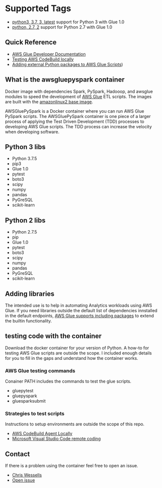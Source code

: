 # Supported Tags

* [python3, 3.7, 3, latest](https://github.com/chriswessells/awsgluepyspark/blob/master/AL2/Dockerfile) support for
Python 3 with Glue 1.0
* [python, 2.7, 2](https://github.com/chriswessells/awsgluepyspark/blob/master/AL2_2.7/Dockerfile) support for Python
2.7 with Glue 1.0

## Quick Reference

* [AWS Glue Developer Documentation](https://docs.aws.amazon.com/glue/latest/dg/what-is-glue.html)
* [Testing AWS CodeBuild locally](https://docs.aws.amazon.com/codebuild/latest/userguide/use-codebuild-agent.html)
* [Adding external Python packages to AWS Glue Scripts](https://docs.aws.amazon.com/glue/latest/dg/add-job-python.html))

## What is the awsgluepyspark container

Docker image with dependencies Spark, PySpark, Hadooop, and awsglue modules to speed the development of
[AWS Glue](https://aws.amazon.com/glue/) ETL scripts. The images are built with the
[amazonlinux2 base image](https://hub.docker.com/_/amazonlinux/).

AWSGluePySpark is a Docker container where you can run AWS Glue PySpark scripts. The AWSGluePySpark container is one
piece of a larger process of applying the Test Driven Development (TDD) processes to developing AWS Glue scripts. The
TDD process can increase the velocity when developing software.

## Python 3 libs

* Python 3.7.5
* pip3
* Glue 1.0
* pytest
* boto3
* scipy
* numpy
* pandas
* PyGreSQL
* scikit-learn

## Python 2 libs

* Python 2.7.5
* pip
* Glue 1.0
* pytest
* boto3
* scipy
* numpy
* pandas
* PyGreSQL
* scikit-learn

## Adding libraries

The intended use is to help in automating Analytics workloads using AWS Glue. If you need libraries outside the default
list of dependencies innstalled in the default endpoints,
[AWS Glue supports including packages](https://docs.aws.amazon.com/glue/latest/dg/add-job-python.html) to extend the
builtin functionality.

## testing code with the container

Download the docker container for your version of Python. A how-to for testing AWS Glue scripts are outside the scope.
I included enough details for you to fill in the gaps and understand how the container works.

### AWS Glue testing commands

Conainer PATH includes the commands to test the glue scripts.

* gluepytest
* gluepyspark
* gluesparksubmit

### Strategies to test scripts

Instructions to setup environments are outside the scope of this repo.

* [AWS CodeBuild Agent Locally](https://docs.aws.amazon.com/codebuild/latest/userguide/use-codebuild-agent.html)
* [Microsoft Visual Studio Code remote coding](https://marketplace.visualstudio.com/items?itemName=ms-vscode-remote.remote-containers)

## Contact

If there is a problem using the container feel free to open an issue.

* [Chris Wessells](https://github.com/chriswessells)
* [Open issue](https://github.com/chriswessells/awsgluepyspark/issues)
